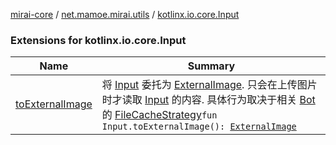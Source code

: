 [mirai-core](../../index.md) / [net.mamoe.mirai.utils](../index.md) / [kotlinx.io.core.Input](./index.md)

### Extensions for kotlinx.io.core.Input

| Name | Summary |
|---|---|
| [toExternalImage](to-external-image.md) | 将 [Input](#) 委托为 [ExternalImage](../-external-image/index.md). 只会在上传图片时才读取 [Input](#) 的内容. 具体行为取决于相关 [Bot](../../net.mamoe.mirai/-bot/index.md) 的 [FileCacheStrategy](../-file-cache-strategy/index.md)`fun Input.toExternalImage(): `[`ExternalImage`](../-external-image/index.md) |
